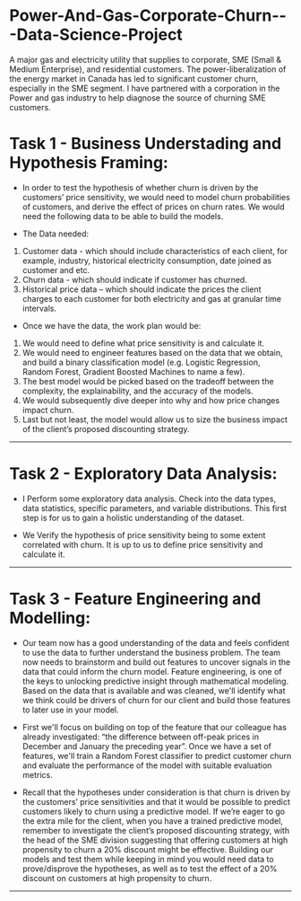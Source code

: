 # Power-And-Gas-Corporate-Churn---Data-Science-Project
A major gas and electricity utility that supplies to corporate, SME (Small &amp; Medium Enterprise), and residential customers. The power-liberalization of the energy market in Canada has led to significant customer churn, especially in the SME segment. I have partnered with a corporation in the Power and gas industry to help diagnose the source of churning SME customers.




# Task 1 - Business Understading and Hypothesis Framing: 

- In order to test the hypothesis of whether churn is driven by the customers’ price sensitivity, we
would need to model churn probabilities of customers, and derive the effect of prices on churn
rates. We would need the following data to be able to build the models.

- The Data needed:

1. Customer data - which should include characteristics of each client, for example,
industry, historical electricity consumption, date joined as customer and etc.
2. Churn data - which should indicate if customer has churned.
3. Historical price data – which should indicate the prices the client charges to each
customer for both electricity and gas at granular time intervals.

- Once we have the data, the work plan would be:

1. We would need to define what price sensitivity is and calculate it.
2. We would need to engineer features based on the data that we obtain, and build a
binary classification model (e.g. Logistic Regression, Random Forest, Gradient Boosted
Machines to name a few).
3. The best model would be picked based on the tradeoff between the complexity, the
explainability, and the accuracy of the models.
4. We would subsequently dive deeper into why and how price changes impact churn.
5. Last but not least, the model would allow us to size the business impact of the client’s
proposed discounting strategy.
-----------------------------------------------------------------------------------------------------------------------------------------------------------------------

# Task 2 - Exploratory Data Analysis:

- I Perform some exploratory data analysis. Check into the data types, data statistics, specific parameters, and variable distributions. This first step is for us to gain a holistic understanding of the dataset.


- We Verify the hypothesis of price sensitivity being to some extent correlated with churn. It is up to us to define price sensitivity and calculate it.


-----------------------------------------------------------------------------------------------------------------------------------------------------------------------

# Task 3 - Feature Engineering and Modelling: 

- Our team now has a good understanding of the data and feels confident to use the data to further understand the business problem. The team now needs to brainstorm and build out features to uncover signals in the data that could inform the churn model. Feature engineering, is one of the keys to unlocking predictive insight through mathematical modeling. Based on the data that is available and was cleaned, we'll identify what we think could be drivers of churn for our client and build those features to later use in your model.

- First we'll focus on building on top of the feature that our colleague has already investigated: “the difference between off-peak prices in December and January the preceding year”. Once we have a set of features, we'll train a Random Forest classifier to predict customer churn and evaluate the performance of the model with suitable evaluation metrics.

- Recall that the hypotheses under consideration is that churn is driven by the customers’ price sensitivities and that it would be possible to predict customers likely to churn using a predictive model. If we’re eager to go the extra mile for the client, when you have a trained predictive model, remember to investigate the client’s proposed discounting strategy, with the head of the SME division suggesting that offering customers at high propensity to churn a 20% discount might be effective. Building our models and test them while keeping in mind you would need data to prove/disprove the hypotheses, as well as to test the effect of a 20% discount on customers at high propensity to churn.

-------------------------------------------------------------------------------------------------------------------------------------------------------------------------------

